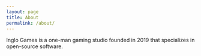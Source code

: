 ```yaml
---
layout: page
title: About
permalink: /about/
---
```


Inglo Games is a one-man gaming studio founded in 2019 that specializes in open-source software.
